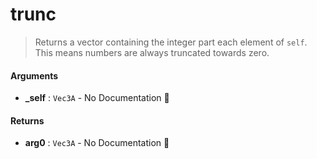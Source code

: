 # trunc

>  Returns a vector containing the integer part each element of `self`. This means numbers are
>  always truncated towards zero.

#### Arguments

- **\_self** : `Vec3A` \- No Documentation 🚧

#### Returns

- **arg0** : `Vec3A` \- No Documentation 🚧
